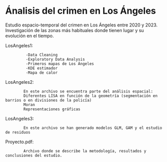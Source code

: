 # Ánalisis del crimen en Los Ángeles

Estudio espacio-temporal del crimen en Los Ángeles entre 2020 y 2023. Investigación de las zonas más habituales donde tienen lugar y su evolución en el tiempo.

LosAngeles1: 

             -Data Cleaning
             -Exploratory Data Analysis
             -Primeros mapas de Los Ángeles
             -KDE estimador
             -Mapa de calor

LosAngeles2: 

            En este archivo se encuentra parte del análisis espacial:
            Diferentes LISA en función de la geometría (segmentación en barrios o en divisiones de la policía)
            Moran
            Representaciones gráficas

LosAngeles3: 

            En este archivo se han generado modelos GLM, GAM y el estudio de residuos

Proyecto.pdf: 
            
            Archivo donde se describe la metodología, resultados y conclusiones del estudio.
